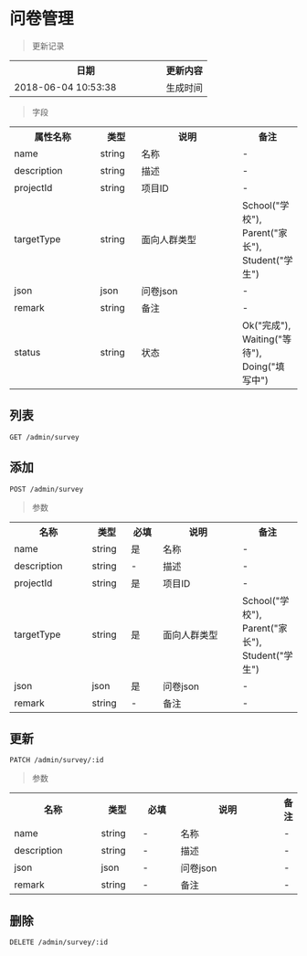 # 问卷管理

> 更新记录

<table>
    <tr>
        <th style="width:250px;">日期</th>
        <th>更新内容</th>
    </tr>
    <tr>
        <td>2018-06-04 10:53:38</td>
        <td>生成时间</td>
    </tr>
</table>

> 字段

<table>
    <tr>
        <th style="width:150px;">属性名称</th>
        <th style="width:60px;">类型</th>
        <th style="width:200px;">说明</th>
        <th>备注</th>
    </tr>
    <tr>
        <td>name</td>
        <td>string</td>
        <td>名称</td>
        <td>-</td>
    </tr>
    <tr>
        <td>description</td>
        <td>string</td>
        <td>描述</td>
        <td>-</td>
    </tr>
    <tr>
        <td>projectId</td>
        <td>string</td>
        <td>项目ID</td>
        <td>-</td>
    </tr>
    <tr>
        <td>targetType</td>
        <td>string</td>
        <td>面向人群类型</td>
        <td>School("学校"), Parent("家长"), Student("学生")</td>
    </tr>
    <tr>
        <td>json</td>
        <td>json</td>
        <td>问卷json</td>
        <td>-</td>
    </tr>
    <tr>
        <td>remark</td>
        <td>string</td>
        <td>备注</td>
        <td>-</td>
    </tr>
    <tr>
        <td>status</td>
        <td>string</td>
        <td>状态</td>
        <td>Ok("完成"), Waiting("等待"), Doing("填写中")</td>
    </tr>
</table>


## 列表

```
GET /admin/survey
```

## 添加

```
POST /admin/survey
```

> 参数

<table>
    <tr>
        <th style="width:150px;">名称</th>
        <th style="width:60px;">类型</th>
        <th style="width:60px;">必填</th>
        <th style="width:200px;">说明</th>
        <th>备注</th>
    </tr>
    <tr>
        <td>name</td>
        <td>string</td>
        <td>是</td>
        <td>名称</td>
        <td>-</td>
    </tr>
    <tr>
        <td>description</td>
        <td>string</td>
        <td>-</td>
        <td>描述</td>
        <td>-</td>
    </tr>
    <tr>
        <td>projectId</td>
        <td>string</td>
        <td>是</td>
        <td>项目ID</td>
        <td>-</td>
    </tr>
    <tr>
        <td>targetType</td>
        <td>string</td>
        <td>是</td>
        <td>面向人群类型</td>
        <td>School("学校"), Parent("家长"), Student("学生")</td>
    </tr>
    <tr>
        <td>json</td>
        <td>json</td>
        <td>是</td>
        <td>问卷json</td>
        <td>-</td>
    </tr>
    <tr>
        <td>remark</td>
        <td>string</td>
        <td>-</td>
        <td>备注</td>
        <td>-</td>
    </tr>
</table>


## 更新

```
PATCH /admin/survey/:id
```

> 参数

<table>
    <tr>
        <th style="width:150px;">名称</th>
        <th style="width:60px;">类型</th>
        <th style="width:60px;">必填</th>
        <th style="width:200px;">说明</th>
        <th>备注</th>
    </tr>
    <tr>
        <td>name</td>
        <td>string</td>
        <td>-</td>
        <td>名称</td>
        <td>-</td>
    </tr>
    <tr>
        <td>description</td>
        <td>string</td>
        <td>-</td>
        <td>描述</td>
        <td>-</td>
    </tr>
    <tr>
        <td>json</td>
        <td>json</td>
        <td>-</td>
        <td>问卷json</td>
        <td>-</td>
    </tr>
    <tr>
        <td>remark</td>
        <td>string</td>
        <td>-</td>
        <td>备注</td>
        <td>-</td>
    </tr>
</table>

## 删除

```
DELETE /admin/survey/:id
```
